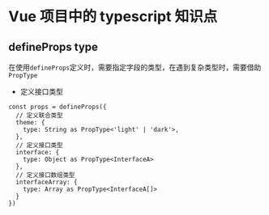 # Vue 项目中的 typescript 知识点

## defineProps type

在使用`defineProps`定义时，需要指定字段的类型，在遇到复杂类型时，需要借助 `PropType`

- 定义接口类型

```
const props = defineProps({
  // 定义联合类型
  theme: {
    type: String as PropType<'light' | 'dark'>,
  },
  // 定义接口类型
  interface: {
    type: Object as PropType<InterfaceA>
  },
  // 定义接口数组类型
  interfaceArray: {
    type: Array as PropType<InterfaceA[]>
  }
})
```

